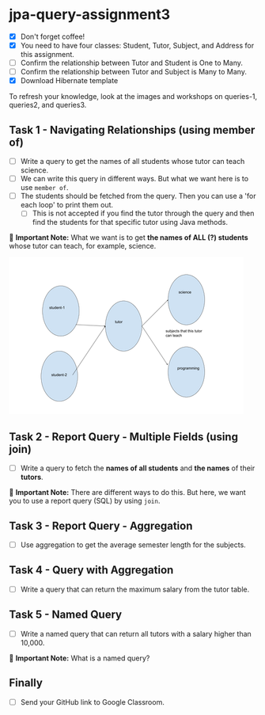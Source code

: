 # jpa-query-assignment3

- [x] Don't forget coffee!
- [x] You need to have four classes: Student, Tutor, Subject, and Address for this assignment.
- [ ] Confirm the relationship between Tutor and Student is One to Many.
- [ ] Confirm the relationship between Tutor and Subject is Many to Many.
- [x] Download Hibernate template

To refresh your knowledge, look at the images and workshops on queries-1, queries2, and queries3.

## Task 1 - Navigating Relationships (using member of)
- [ ] Write a query to get the names of all students whose tutor can teach science.
- [ ] We can write this query in different ways. But what we want here is to use `member of`.
- [ ] The students should be fetched from the query. Then you can use a 'for each loop' to print them out.
  - [ ] This is not accepted if you find the tutor through the query and then find the students for that specific tutor using Java methods.

🔴 **Important Note:** 
What we want is to get **the names of ALL (?) students** whose tutor can teach, for example, science.

![My Picture](img.png)

## Task 2 - Report Query - Multiple Fields (using join)
- [ ] Write a query to fetch the **names of all students** and **the names** of their **tutors**.

🔴 **Important Note:** There are different ways to do this. But here, we want you to use a report query (SQL) by using `join`.

## Task 3 - Report Query - Aggregation
- [ ] Use aggregation to get the average semester length for the subjects.

## Task 4 - Query with Aggregation
- [ ] Write a query that can return the maximum salary from the tutor table.

## Task 5 - Named Query
- [ ] Write a named query that can return all tutors with a salary higher than 10,000.

🔴 **Important Note:** What is a named query?

## Finally
- [ ] Send your GitHub link to Google Classroom.
